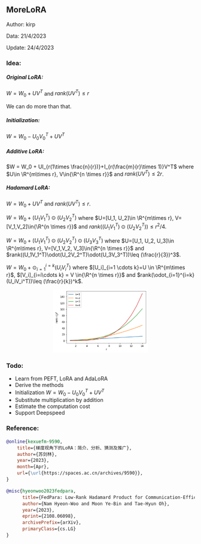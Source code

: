 ## MoreLoRA

Author: kirp

Data: 21/4/2023

Update:  24/4/2023

### Idea:

##### Original LoRA:

$W = W_0 + UV^T$ and $rank(UV^T)\leq r$

We can do more than that.

##### Initialization:

$W = W_0 - U_0{V_0}^T + UV^T$

##### Additive LoRA:

$W = W_0 + UI_{r(1\times \frac{n}{r})}+I_{r(\frac{m}{r}\times 1)}V^T$ where $U\in \R^{m\times r}, V\in{\R^{n \times r}}$ and $rank(UV^T)\leq 2r$. 

##### Hadamard LoRA:

$W = W_0 + UV^T$ and $rank(UV^T)\leq r$. 

$W = W_0 + (U_1V_1^T)\odot(U_2V_2^T)$ where $U=[U_1, U_2]\in \R^{m\times r}, V=[V_1,V_2]\in{\R^{n \times r}}$ and $rank( (U_1V_1^T)\odot(U_2V_2^T))\leq r^2/4$. 

$W = W_0 + (U_1V_1^T)\odot(U_2V_2^T)\odot(U_3V_3^T)$ where $U=[U_1, U_2, U_3]\in \R^{m\times r}, V=[V_1,V_2, V_3]\in{\R^{n \times r}}$ and $rank((U_1V_1^T)\odot(U_2V_2^T)\odot(U_3V_3^T))\leq (\frac{r}{3})^3$. 

$W = W_0 + \odot_{i=1}^{i=k}(U_iV_i^T)$ where $[U_i]_{i=1 \cdots k}=U \in \R^{m\times r}$, $[V_i]_{i=i\cdots k} = V \in{\R^{n \times r}}$ and $rank(\odot_{i=1}^{i=k}(U_iV_i^T))\leq (\frac{r}{k})^k$. 


<p align="center">
<img src="asset/r-vs-rank.png" width="50%"></a>
</p>

### Todo:

- Learn from PEFT, LoRA and AdaLoRA
- Derive the methods
- Initialization $W = W_0 - U_0{V_0}^T + UV^T$
- Substitute multiplication by addition
- Estimate the computation cost
- Support Deepspeed

### Reference:

```bibtex
@online{kexuefm-9590,
    title={梯度视角下的LoRA：简介、分析、猜测及推广},
    author={苏剑林},
    year={2023},
    month={Apr},
    url={\url{https://spaces.ac.cn/archives/9590}},
}
```

```bibtex
@misc{hyeonwoo2023fedpara,
      title={FedPara: Low-Rank Hadamard Product for Communication-Efficient Federated Learning}, 
      author={Nam Hyeon-Woo and Moon Ye-Bin and Tae-Hyun Oh},
      year={2023},
      eprint={2108.06098},
      archivePrefix={arXiv},
      primaryClass={cs.LG}
}
```

